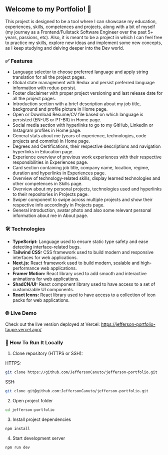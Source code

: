 ## Welcome to my Portfolio! 🚀

This project is designed to be a tool where I can showcase my education, experiences, skills, competences and projects, along with a bit of myself (my journey as a Frontend/Fullstack Software Engineer over the past 5+ years, passions, etc). Also, it is meant to be a project in which I can feel free to practice my skills, explore new ideas and implement some new concepts, as I keep studying and delving deeper into the Dev world.


### ✅ Features

- Language selector to choose preferred language and apply string translation for all the project pages.
- Global state management with Redux and persist preferred language information with redux-persist.
- Footer disclaimer with proper project versioning and last release date for all the project pages.
- Introduction section with a brief description about my job title, background and profile picture in Home page.
- Open or Download Resume/CV file based on which language is persisted (EN-US or PT-BR) in Home page.
- Social media section with hyperlinks to go to my GitHub, LinkedIn or Instagram profiles in Home page.
- General stats about me (years of experience, technologies, code projects and commits) in Home page.
- Degrees and Certifications, their respective descriptions and navigation hyperlinks in Education page.
- Experience overview of previous work experiences with their respective responsibilities in Experiences page.
- Card section containing job title, company name, location, regime, duration and hyperlinks in Experiences page.
- Overview of technology-related skills, display learned technologies and other competences in Skills page.
- Overview about my personal projects, technologies used and hyperlinks to their repositories in Projects page.
- Swiper component to swipe across multiple projects and show their respective info accordingly in Projects page.
- General introduction, avatar photo and also some relevant personal information about me in About page.


### 🛠️ Technologies

- **TypeScript:** Language used to ensure static type safety and ease detecting interface-related bugs.
- **Tailwind CSS:** CSS framework used to build modern and responsive interfaces for web applications.
- **Next.js:** React framework used to build modern, scalable and high-performance web applications.
- **Framer Motion:** React library used to add smooth and interactive animations for web applications.
- **ShadCN/UI:** React component library used to have access to a set of customizable UI components.
- **React Icons:** React library used to have access to a collection of icon packs for web applications.


### 🌐 Live Demo

Check out the live version deployed at Vercel: https://jefferson-portfolio-taupe.vercel.app/


### 📂 How To Run It Locally

1. Clone repository (HTTPS or SSH):

HTTPS:

```bash
git clone https://github.com/JeffersonCanuto/jefferson-portfolio.git
```

SSH:

```bash
git clone git@github.com:JeffersonCanuto/jefferson-portfolio.git
```

2. Open project folder

```bash
cd jefferson-portfolio
```

3. Install project dependencies

```bash
npm install
```

4. Start development server

```bash
npm run dev
```